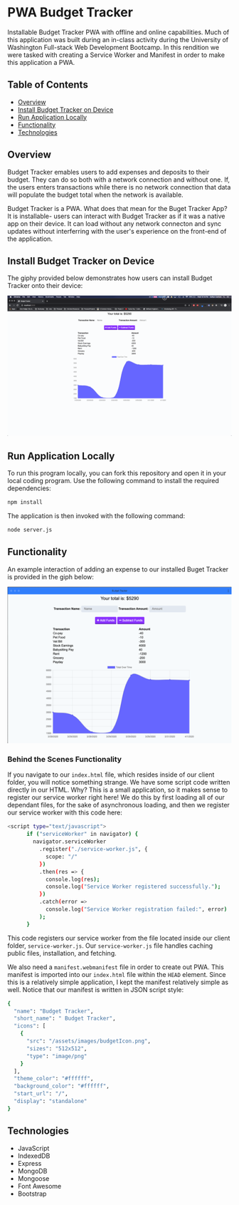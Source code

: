 # PWA Budget Tracker

Installable Budget Tracker PWA with offline and online capabilities. Much of this application was built during an in-class activity during the University of Washington Full-stack Web Development Bootcamp. In this rendition we were tasked with creating a Service Worker and Manifest in order to make this application a PWA.

## Table of Contents

- [Overview](#Overview)
- [Install Budget Tracker on Device](#Install-Budget-Tracker-on-Device)
- [Run Application Locally](#Run-Application-Locally)
- [Functionality](#Functionality)
- [Technologies](#Technologies)

## Overview

Budget Tracker emables users to add expenses and deposits to their budget. They can do so both with a network connection and without one. If, the users enters transactions while there is no network connection that data will populate the budget total when the network is available.

Budget Tracker is a PWA. What does that mean for the Buget Tracker App? It is installable- users can interact with Budget Tracker as if it was a native app on their device. It can load without any network connecton and sync updates without interferring with the user's experience on the front-end of the application.

## Install Budget Tracker on Device

The giphy provided below demonstrates how users can install Budget Tracker onto their device:

![Install Budget Tracker](./client/assets/images/installBT.gif)

## Run Application Locally

To run this program locally, you can fork this repository and open it in your local coding program. Use the following command to install the required dependencies:

```sh
npm install
```

The application is then invoked with the following command:

```sh
node server.js
```

## Functionality

An example interaction of adding an expense to our installed Buget Tracker is provided in the giph below:

![Add Expense](./client/assets/images/exampleInteraction.gif)

### Behind the Scenes Functionality

If you navigate to our `index.html` file, which resides inside of our client folder, you will notice something strange. We have some script code written directly in our HTML. Why? This is a small application, so it makes sense to register our service worker right here! We do this by first loading all of our dependant files, for the sake of asynchronous loading, and then we register our service worker with this code here:

```sh
<script type="text/javascript">
      if ("serviceWorker" in navigator) {
        navigator.serviceWorker
          .register("./service-worker.js", {
            scope: "/"
          })
          .then(res => {
            console.log(res);
            console.log("Service Worker registered successfully.");
          })
          .catch(error =>
            console.log("Service Worker registration failed:", error)
          );
      }
```

This code registers our service worker from the file located inside our client folder, `service-worker.js`. Our `service-worker.js` file handles caching public files, installation, and fetching.

We also need a `manifest.webmanifest` file in order to create out PWA. This manifest is imported into our `index.html` file within the `HEAD` element. Since this is a relatively simple application, I kept the manifest relatively simple as well. Notice that our manifest is written in JSON script style:

```sh
{
  "name": "Budget Tracker",
  "short_name": " Budget Tracker",
  "icons": [
    {
      "src": "/assets/images/budgetIcon.png",
      "sizes": "512x512",
      "type": "image/png"
    }
  ],
  "theme_color": "#ffffff",
  "background_color": "#ffffff",
  "start_url": "/",
  "display": "standalone"
}

```

## Technologies

- JavaScript
- IndexedDB
- Express
- MongoDB
- Mongoose
- Font Awesome
- Bootstrap
